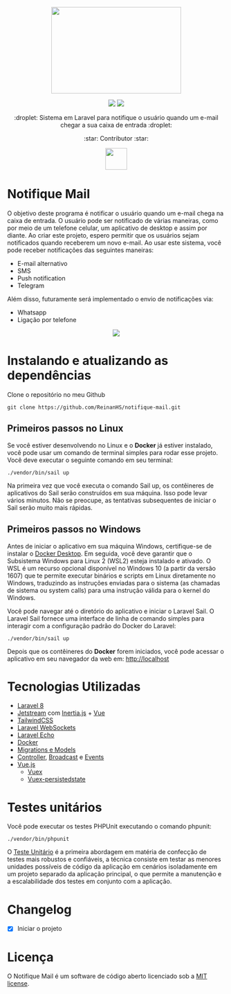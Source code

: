 <p align="center">
  <img width="300" height="200" img src="https://thrivingmarriages-eszuskq0bptlfh8awbb.stackpathdns.com/wp-content/uploads/2017/03/gif-icons-menu-transition-animations-shake-new-mail.gif"/>
</p>

<p align="center">
    <a href="https://github.com/reinanhs" alt="MadeBy">
        <img src="https://img.shields.io/badge/made%20by-Reinan%20Gabriel-blue" /></a>
    <a href="https://github.com/reinanhs/gerenciar-veiculos/blob/master/README.md" alt="License">
        <img src="https://img.shields.io/badge/license-MIT-blue" /></a>
</p>

<p align="center">
    :droplet: Sistema em Laravel para notifique o usuário quando um e-mail chegar a sua caixa de entrada :droplet: 
</p>

<p align="center">
  :star: Contributor :star:
</p>
<p align="center">
  <a href="https://github.com/ReinanHS">
      <img width="50" height="50" src="https://github.com/reinanhs.png">
  </a>
</p>

# Notifique Mail

O objetivo deste programa é notificar o usuário quando um e-mail chega na caixa de entrada. O usuário pode ser notificado de várias maneiras, como por meio de um telefone celular, um aplicativo de desktop e assim por diante. Ao criar este projeto, espero permitir que os usuários sejam notificados quando receberem um novo e-mail. Ao usar este sistema, você pode receber notificações das seguintes maneiras:

- E-mail alternativo
- SMS
- Push notification
- Telegram

Além disso, futuramente será implementado o envio de notificações via:

- Whatsapp
- Ligação por telefone

<p align="center">
  <img src="https://camo.githubusercontent.com/2ad3355b74b639da9248dea8a0dc3c866e9552f06192c9e5fca2e200f3e21028/68747470733a2f2f74656c656772612e70682f66696c652f3439633735373166303638373239343866623062632e706e67"/>
</p>

# Instalando e atualizando as dependências

Clone o repositório no meu Github

`git clone https://github.com/ReinanHS/notifique-mail.git`

## Primeiros passos no Linux

Se você estiver desenvolvendo no Linux e o **Docker** já estiver instalado, você pode usar um comando de terminal simples para rodar esse projeto. Você deve executar o seguinte comando em seu terminal:

`./vendor/bin/sail up`

Na primeira vez que você executa o comando Sail up, os contêineres de aplicativos do Sail serão construídos em sua máquina. Isso pode levar vários minutos. Não se preocupe, as tentativas subsequentes de iniciar o Sail serão muito mais rápidas.

## Primeiros passos no Windows

Antes de iniciar o aplicativo em sua máquina Windows, certifique-se de instalar o [Docker Desktop](https://www.docker.com/products/docker-desktop). Em seguida, você deve garantir que o Subsistema Windows para Linux 2 (WSL2) esteja instalado e ativado. O WSL é um recurso opcional disponível no Windows 10 (a partir da versão 1607) que te permite executar binários e scripts em Linux diretamente no Windows, traduzindo as instruções enviadas para o sistema (as chamadas de sistema ou system calls) para uma instrução válida para o kernel do Windows. 

Você pode navegar até o diretório do aplicativo e iniciar o Laravel Sail. O Laravel Sail fornece uma interface de linha de comando simples para interagir com a configuração padrão do Docker do Laravel:

`./vendor/bin/sail up`

Depois que os contêineres do **Docker** forem iniciados, você pode acessar o aplicativo em seu navegador da web em: [http://localhost](http://localhost)

# Tecnologias Utilizadas

- [Laravel 8](https://laravel.com/)
- [Jetstream](https://jetstream.laravel.com/2.x/introduction.html) com [Inertia.js](https://inertiajs.com/) + [Vue](https://vuejs.org/)
- [TailwindCSS](https://tailwindcss.com/)
- [Laravel WebSockets](https://github.com/beyondcode/laravel-websockets)
- [Laravel Echo](https://laravel.com/docs/8.x/broadcasting#client-side-installation)
- [Docker](https://www.docker.com/)
- [Migrations e Models](https://laravel.com/docs/8.x/migrations)
- [Controller](https://laravel.com/docs/8.x/controllers#introduction), [Broadcast](https://laravel.com/docs/8.x/broadcasting) e [Events](https://laravel.com/docs/8.x/events#introduction)
- [Vue.js](https://vuejs.org/)
  - [Vuex](https://vuex.vuejs.org/)
  - [Vuex-persistedstate](https://www.npmjs.com/package/vuex-persistedstate)

# Testes unitários

Você pode executar os testes PHPUnit executando o comando phpunit:

`./vendor/bin/phpunit`

O [Teste Unitário](https://www.devmedia.com.br/teste-unitario-com-phpunit/41231) é a primeira abordagem em matéria de confecção de testes mais robustos e confiáveis, a técnica consiste em testar as menores unidades possíveis de código da aplicação em cenários isoladamente em um projeto separado da aplicação principal, o que permite a manutenção e a escalabilidade dos testes em conjunto com a aplicação.

# Changelog

- [x] Iniciar o projeto

# Licença

O Notifique Mail é um software de código aberto licenciado sob a [MIT license](https://opensource.org/licenses/MIT).

